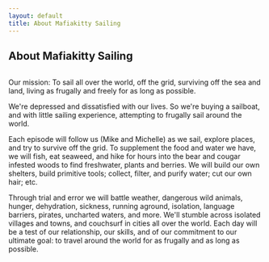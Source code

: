 ```yaml
---
layout: default
title: About Mafiakitty Sailing
---
```


<div class="post">
	<h2 class="pageTitle">About Mafiakitty Sailing</h2>
	<img src="{{ '/assets/img/touring.jpg' | prepend: site.baseurl }}" alt="">
	<p class="intro">Our mission: To sail all over the world, off the grid, surviving off the sea and land, living as frugally and freely for as long as possible.</p>

<p>We're depressed and dissatisfied with our lives. So we're buying a sailboat, and with little sailing experience, attempting to frugally sail around the world.
</p>

<p>Each episode will follow us (Mike and Michelle) as we sail, explore places, and try to survive off the grid. To supplement the food and water we have, we will fish, eat seaweed, and hike for hours into the bear and cougar infested woods to find freshwater, plants and berries. We will build our own shelters, build primitive tools; collect, filter, and purify water; cut our own hair; etc.
</p>

<p>Through trial and error we will battle weather, dangerous wild animals, hunger, dehydration, sickness, running aground, isolation, language barriers, pirates, uncharted waters, and more. We'll stumble across isolated villages and towns, and couchsurf in cities all over the world. Each day will be a test of our relationship, our skills, and of our commitment to our ultimate goal: to travel around the world for as frugally and as long as possible.
</p>
	<!-- The Outline
	<ul class="posts noList">
      <li></li>
			<li></li>
			<li></li>
			<li></li>
	</ul> -->
</div>
